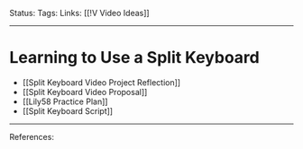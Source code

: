 Status:
Tags:
Links: [[!V Video Ideas]]
___
# Learning to Use a Split Keyboard
- [[Split Keyboard Video Project Reflection]]
- [[Split Keyboard Video Proposal]]
- [[Lily58 Practice Plan]]
- [[Split Keyboard Script]]
___
References:
